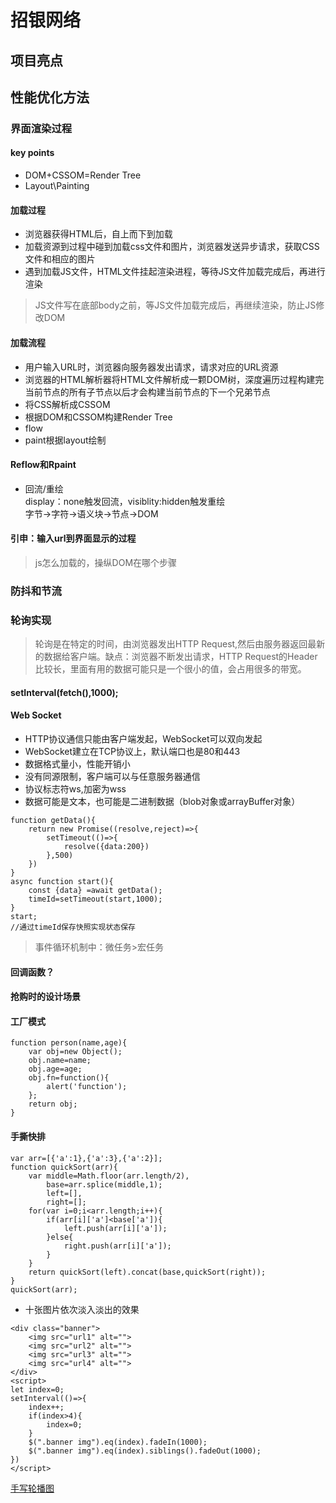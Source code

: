 # 招银网络
## 项目亮点   
## 性能优化方法  
### 界面渲染过程   
#### key points  
- DOM+CSSOM=Render Tree
- Layout\Painting 
#### 加载过程
- 浏览器获得HTML后，自上而下到加载  
- 加载资源到过程中碰到加载css文件和图片，浏览器发送异步请求，获取CSS文件和相应的图片   
- 遇到加载JS文件，HTML文件挂起渲染进程，等待JS文件加载完成后，再进行渲染   
> JS文件写在底部body之前，等JS文件加载完成后，再继续渲染，防止JS修改DOM   
#### 加载流程   
- 用户输入URL时，浏览器向服务器发出请求，请求对应的URL资源  
- 浏览器的HTML解析器将HTML文件解析成一颗DOM树，深度遍历过程构建完当前节点的所有子节点以后才会构建当前节点的下一个兄弟节点   
- 将CSS解析成CSSOM  
- 根据DOM和CSSOM构建Render Tree  
- flow  
- paint根据layout绘制   
#### Reflow和Rpaint   
- 回流/重绘   
display：none触发回流，visiblity:hidden触发重绘  
字节->字符->语义块->节点->DOM   
#### 引申：输入url到界面显示的过程   
> js怎么加载的，操纵DOM在哪个步骤   
### 防抖和节流  

### 轮询实现    
> 轮询是在特定的时间，由浏览器发出HTTP Request,然后由服务器返回最新的数据给客户端。缺点：浏览器不断发出请求，HTTP Request的Header比较长，里面有用的数据可能只是一个很小的值，会占用很多的带宽。   
#### setInterval(fetch(),1000);  
#### Web Socket   
- HTTP协议通信只能由客户端发起，WebSocket可以双向发起   
- WebSocket建立在TCP协议上，默认端口也是80和443   
- 数据格式量小，性能开销小   
- 没有同源限制，客户端可以与任意服务器通信   
- 协议标志符ws,加密为wss   
- 数据可能是文本，也可能是二进制数据（blob对象或arrayBuffer对象）  
```
function getData(){
    return new Promise((resolve,reject)=>{
        setTimeout(()=>{
            resolve({data:200})
        },500)
    })
}
async function start(){
    const {data} =await getData();
    timeId=setTimeout(start,1000);
}
start;
//通过timeId保存快照实现状态保存  
```
> 事件循环机制中：微任务>宏任务  
#### 回调函数？
#### 抢购时的设计场景   
#### 工厂模式  
```
function person(name,age){
    var obj=new Object();
    obj.name=name;
    obj.age=age;
    obj.fn=function(){
        alert('function');
    };
    return obj;
}
```
#### 手撕快排   
```
var arr=[{'a':1},{'a':3},{'a':2}];
function quickSort(arr){
    var middle=Math.floor(arr.length/2),
        base=arr.splice(middle,1);
        left=[],
        right=[];
    for(var i=0;i<arr.length;i++){
        if(arr[i]['a']<base['a']){
            left.push(arr[i]['a']);
        }else{
            right.push(arr[i]['a']);
        }
    }
    return quickSort(left).concat(base,quickSort(right));
}
quickSort(arr);
```  
- 十张图片依次淡入淡出的效果   
```
<div class="banner">
    <img src="url1" alt="">
    <img src="url2" alt="">
    <img src="url3" alt="">
    <img src="url4" alt="">
</div>
<script>
let index=0;
setInterval(()=>{
    index++;
    if(index>4){
        index=0;
    }
    $(".banner img").eq(index).fadeIn(1000);
    $(".banner img").eq(index).siblings().fadeOut(1000);
})
</script>
```
[手写轮播图](https://segmentfault.com/a/1190000016224134)
